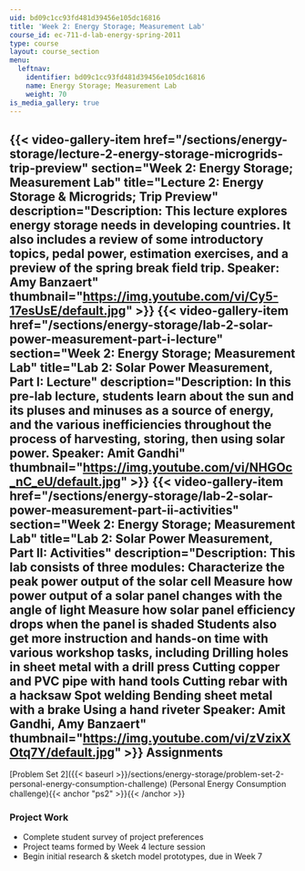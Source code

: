 ```yaml
---
uid: bd09c1cc93fd481d39456e105dc16816
title: 'Week 2: Energy Storage; Measurement Lab'
course_id: ec-711-d-lab-energy-spring-2011
type: course
layout: course_section
menu:
  leftnav:
    identifier: bd09c1cc93fd481d39456e105dc16816
    name: Energy Storage; Measurement Lab
    weight: 70
is_media_gallery: true
---
```

{{< video-gallery-item href="/sections/energy-storage/lecture-2-energy-storage-microgrids-trip-preview" section="Week 2: Energy Storage; Measurement Lab" title="Lecture 2: Energy Storage & Microgrids; Trip Preview" description="Description: This lecture explores energy storage needs in developing countries. It also includes a review of some introductory topics, pedal power, estimation exercises, and a preview of the spring break field trip. Speaker: Amy Banzaert" thumbnail="https://img.youtube.com/vi/Cy5-17esUsE/default.jpg" >}} {{< video-gallery-item href="/sections/energy-storage/lab-2-solar-power-measurement-part-i-lecture" section="Week 2: Energy Storage; Measurement Lab" title="Lab 2: Solar Power Measurement, Part I: Lecture" description="Description: In this pre-lab lecture, students learn about the sun and its pluses and minuses as a source of energy, and the various inefficiencies throughout the process of harvesting, storing, then using solar power. Speaker: Amit Gandhi" thumbnail="https://img.youtube.com/vi/NHGOc_nC_eU/default.jpg" >}} {{< video-gallery-item href="/sections/energy-storage/lab-2-solar-power-measurement-part-ii-activities" section="Week 2: Energy Storage; Measurement Lab" title="Lab 2: Solar Power Measurement, Part II: Activities" description="Description: This lab consists of three modules: Characterize the peak power output of the solar cell Measure how power output of a solar panel changes with the angle of light Measure how solar panel efficiency drops when the panel is shaded Students also get more instruction and hands-on time with various workshop tasks, including Drilling holes in sheet metal with a drill press Cutting copper and PVC pipe with hand tools Cutting rebar with a hacksaw Spot welding Bending sheet metal with a brake Using a hand riveter Speaker: Amit Gandhi, Amy Banzaert" thumbnail="https://img.youtube.com/vi/zVzixXOtq7Y/default.jpg" >}}
Assignments
-----------

[Problem Set 2]({{< baseurl >}}/sections/energy-storage/problem-set-2-personal-energy-consumption-challenge) (Personal Energy Consumption challenge){{< anchor "ps2" >}}{{< /anchor >}}

### Project Work

*   Complete student survey of project preferences
*   Project teams formed by Week 4 lecture session
*   Begin initial research & sketch model prototypes, due in Week 7